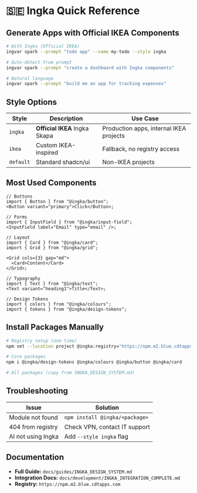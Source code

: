 # 🇸🇪 Ingka Quick Reference

## Generate Apps with Official IKEA Components

```bash
# With Ingka (Official IKEA)
ingvar spark --prompt "todo app" --name my-todo --style ingka

# Auto-detect from prompt
ingvar spark --prompt "create a dashboard with Ingka components"

# Natural language
ingvar spark --prompt "build me an app for tracking expenses"
```

## Style Options

| Style     | Description                   | Use Case                                |
| --------- | ----------------------------- | --------------------------------------- |
| `ingka`   | **Official IKEA** Ingka Skapa | Production apps, internal IKEA projects |
| `ikea`    | Custom IKEA-inspired          | Fallback, no registry access            |
| `default` | Standard shadcn/ui            | Non-IKEA projects                       |

## Most Used Components

```tsx
// Buttons
import { Button } from "@ingka/button";
<Button variant="primary">Click</Button>;

// Forms
import { InputField } from "@ingka/input-field";
<InputField label="Email" type="email" />;

// Layout
import { Card } from "@ingka/card";
import { Grid } from "@ingka/grid";

<Grid cols={3} gap="md">
  <Card>Content</Card>
</Grid>;

// Typography
import { Text } from "@ingka/text";
<Text variant="heading1">Title</Text>;

// Design Tokens
import { colors } from "@ingka/colours";
import { tokens } from "@ingka/design-tokens";
```

## Install Packages Manually

```bash
# Registry setup (one-time)
npm set --location project @ingka:registry="https://npm.m2.blue.cdtapps.com"

# Core packages
npm i @ingka/design-tokens @ingka/colours @ingka/button @ingka/card

# All packages (copy from INGKA_DESIGN_SYSTEM.md)
```

## Troubleshooting

| Issue              | Solution                       |
| ------------------ | ------------------------------ |
| Module not found   | `npm install @ingka/<package>` |
| 404 from registry  | Check VPN, contact IT support  |
| AI not using Ingka | Add `--style ingka` flag       |

## Documentation

- **Full Guide:** `docs/guides/INGKA_DESIGN_SYSTEM.md`
- **Integration Docs:** `docs/development/INGKA_INTEGRATION_COMPLETE.md`
- **Registry:** `https://npm.m2.blue.cdtapps.com`
